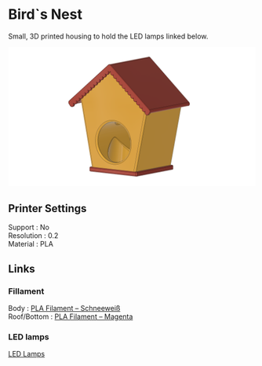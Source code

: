 # Bird`s Nest

Small, 3D printed housing to hold the LED lamps linked below.

![logo](https://github.com/chreit00/birdsnest/blob/main/Images/birdsnest_small.png "Logo")

## Printer Settings

Support 	:	No <br>
Resolution	:	0.2 <br>
Material	:	PLA <br>

## Links
### Fillament
Body : [PLA Filament – Schneeweiß](https://www.filamentworld.de/shop/pla-filament-3d-drucker/weiss/)<br>
Roof/Bottom : [PLA Filament – Magenta](https://www.filamentworld.de/shop/pla-filament-3d-drucker/pla-filament-1-75-mm-magenta/)<br>
### LED lamps
[LED Lamps](https://www.amazon.de/gp/product/B07K9SLN1F/ref=ox_sc_act_title_1?smid=A301WKE65PGVT5&psc=1)<br>
